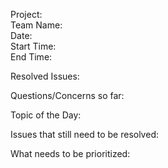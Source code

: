 Project:  
Team Name:  
Date:  
Start Time:  
End Time:    
  
  
Resolved Issues:

Questions/Concerns so far:

Topic of the Day:

Issues that still need to be resolved:

What needs to be prioritized:  


